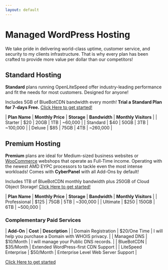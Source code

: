 ```yaml
---
layout: default
---
```

# Managed WordPress Hosting

We take pride in delivering world-class uptime, customer service, and security to my clients infrastructure. That is why every plan has been crafted to provide more value per dollar than our competitors!

## Standard Hosting

**Standard** plans running OpenLiteSpeed offer industry-leading performance and fit the needs for most customers. Designed for anyone!

Includes 5GB of BlueBotCDN bandwidth every month! **Trial a Standard Plan for 7-days Free.** [Click Here to get started!](https://www.mattfaulkner.net/bluebotpc/)

| **Plan Name** | **Monthly Price** | **Storage** | **Bandwidth** | **Monthly Visitors** |
| Starter       | $20 | 20GB | 1TB | ~60,000  |
| Standard      | $40 | 50GB | 3TB | ~100,000 |
| Deluxe        | $85 | 75GB | 4TB | ~260,000 |

## Premium Hosting

**Premium** plans are ideal for Medium-sized business websites or [WooCommerce](https://woocommerce.com/) webshops that operate as Full-Time income. Operating with the newest AMD EYPC processors to tackle even the most intense workloads! Comes with **CyberPanel** with all Add-Ons by default!

Includes 1TB of BlueBotCDN monthly bandwidth plus 250GB of Cloud Object Storage! [Click Here to get started!](https://www.mattfaulkner.net/bluebotpc/)

| **Plan Name** | **Monthly Price** | **Storage** | **Bandwidth** | **Monthly Visitors** |
| Professional | $125 | 75GB  | 5TB | ~300,000 |
| Ultimate     | $250 | 150GB | 6TB | ~500,000 |

### Complementary Paid Services

| **Add-On** | **Cost** | **Description** |
| Domain Registration | $20/One Time | I will help you purchase a Domain with WHOIS privacy. |
| Managed DNS         | $10/Month | I will manage your Public DNS records. |
| BlueBotCDN          | $35/Month | Extended WordPress-first CDN Support |
| LiteSpeed Enterprise | $50/Month | Enterprise Level Web Server Support |

[Click Here to get started](https://www.mattfaulkner.net/bluebotpc/)
